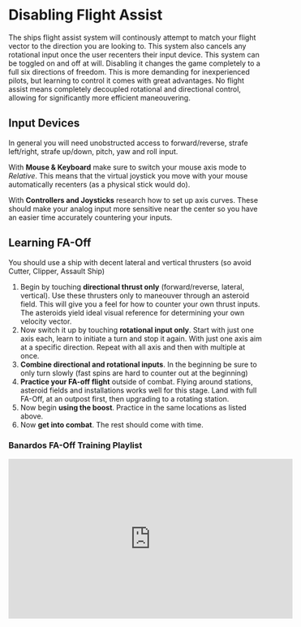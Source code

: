# Disabling Flight Assist

The ships flight assist system will continously attempt to match your flight vector to the direction you are looking to. This system also cancels any rotational input once the user recenters their input device. This system can be toggled on and off at will. Disabling it changes the game completely to a full six directions of freedom. This is more demanding for inexperienced pilots, but learning to control it comes with great advantages. No flight assist means completely decoupled rotational and directional control, allowing for significantly more efficient maneouvering.

## Input Devices

In general you will need unobstructed access to forward/reverse, strafe left/right, strafe up/down, pitch, yaw and roll input.

With **Mouse & Keyboard** make sure to switch your mouse axis mode to *Relative*. This means that the virtual joystick you move with your mouse automatically recenters (as a physical stick would do).

With **Controllers and Joysticks** research how to set up axis curves. These should make your analog input more sensitive near the center so you have an easier time accurately countering your inputs.

## Learning FA-Off

You should use a ship with decent lateral and vertical thrusters (so avoid Cutter, Clipper, Assault Ship)

1. Begin by touching **directional thrust only** (forward/reverse, lateral, vertical). Use these thrusters only to maneouver through an asteroid field. This will give you a feel for how to counter your own thrust inputs. The asteroids yield ideal visual reference for determining your own velocity vector.
1. Now switch it up by touching **rotational input only**. Start with just one axis each, learn to initiate a turn and stop it again. With just one axis aim at a specific direction. Repeat with all axis and then with multiple at once.
1. **Combine directional and rotational inputs**. In the beginning be sure to only turn slowly (fast spins are hard to counter out at the beginning)
1. **Practice your FA-off flight** outside of combat. Flying around stations, asteroid fields and installations works well for this stage. Land with full FA-Off, at an outpost first, then upgrading to a rotating station.
1. Now begin **using the boost**. Practice in the same locations as listed above.
1. Now **get into combat**. The rest should come with time.

### Banardos FA-Off Training Playlist
<iframe width="560" height="315" src="https://www.youtube-nocookie.com/embed/videoseries?si=JPIeOVniFAD3QwxO&amp;list=PLjm7xfGIQjze5DOVTZIm2XaD_rtmUS4lV" title="YouTube video player" frameborder="0" allow="accelerometer; autoplay; clipboard-write; encrypted-media; gyroscope; picture-in-picture; web-share" referrerpolicy="strict-origin-when-cross-origin" allowfullscreen></iframe>
